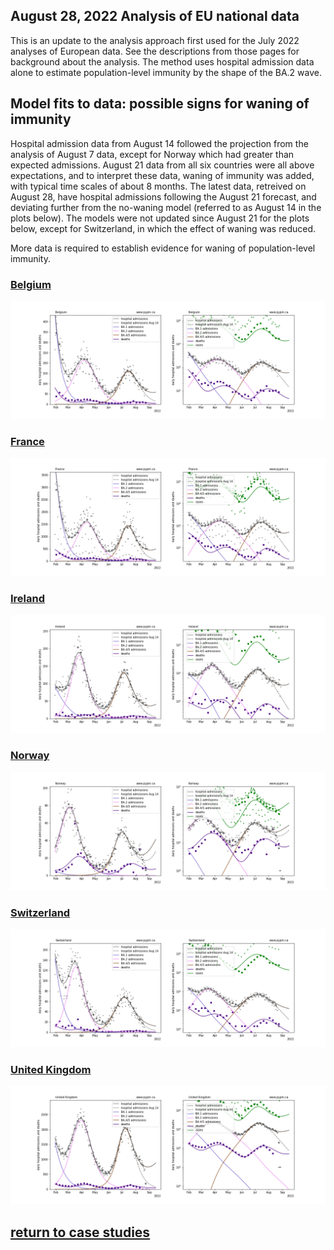 ## August 28, 2022 Analysis of EU national data

This is an update to the analysis approach first used for the July 2022 analyses of European data.
See the descriptions from those pages for background about the analysis.
The method uses hospital admission data alone to estimate population-level immunity by the shape of the BA.2 wave.

## Model fits to data: possible signs for waning of immunity

Hospital admission data from August 14 followed the projection from the analysis of August 7 data, except for Norway which
had greater than expected admissions.
August 21 data from all six countries were all above expectations, and to interpret these data,
waning of immunity was added, with typical time scales of about 8 months.
The latest data, retreived on August 28, have hospital admissions following the August 21 forecast, and deviating
further from the no-waning model (referred to as August 14 in the plots below).
The models were not updated since August 21 for the plots below, except for Switzerland, in which the effect of waning was reduced.

More data is required to
establish evidence for waning of population-level immunity.

### [Belgium](img/be_4_4_0828.pdf)

![be](img/be_4_4_0828.png)

### [France](img/fr_4_4_0828.pdf)

![fr](img/fr_4_4_0828.png)

### [Ireland](img/ie_4_4_0828.pdf)

![ie](img/ie_4_4_0828.png)

### [Norway](img/no_4_4_0828.pdf)

![no](img/no_4_4_0828.png)

### [Switzerland](img/ch_4_4_0828.pdf)

![ch](img/ch_4_4_0828.png)

### [United Kingdom](img/gb_4_4_0828.pdf)

![gb](img/gb_4_4_0828.png)


## [return to case studies](../index.md)

